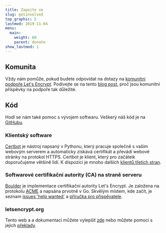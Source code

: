 ```yaml
---
title: Zapojte se
slug: getinvolved
top_graphic: 5
lastmod: 2019-11-04
menu:
  main:
    weight: 60
    parent: donate
show_lastmod: 1
---
```



## Komunita

Vždy nám pomůže, pokud budete odpovídat na dotazy na [komunitní podpoře Let's Encrypt](https://community.letsencrypt.org/). Podívejte se na tento [blog post](/2015/08/13/lets-encrypt-community-support.html), proč jsou komunitní příspěvky na podpoře tak důležité.

## Kód

Hodí se nám také pomoc s vývojem softwaru. Veškerý náš kód je na [GitHubu](https://github.com/letsencrypt/).

### Klientský software

[Certbot](https://github.com/certbot/certbot) je nástroj napsaný v Pythonu, který pracuje společně s vaším webovým serverem a automaticky získává certifikát a převádí webové stránky na protokol HTTPS. Certbot je klient, který pro začáteik doporučujeme většině lidí. K dispozici je mnoho dalších [klientů třetích stran](/docs/client-options).

### Softwarové certifikační autority (CA) na straně serveru

[Boulder](https://github.com/letsencrypt/boulder) je implementace certifikační autority Let's Encrypt. Je založena na protokolu [ACME](https://tools.ietf.org/html/rfc8555) a napsána prvotně v Go. Skvělým místem, kde začít, je seznam [issues 'help wanted'](https://github.com/letsencrypt/boulder/labels/help%20wanted) a [příručka pro přispěvatele](https://github.com/letsencrypt/boulder/blob/main/docs/CONTRIBUTING.md).

### letsencrypt.org

Tento web a a dokumentaci můžete vylepšit [zde](https://github.com/letsencrypt/website) nebo můžete pomoci s jejich [překlady](https://crowdin.com/project/lets-encrypt-website).
